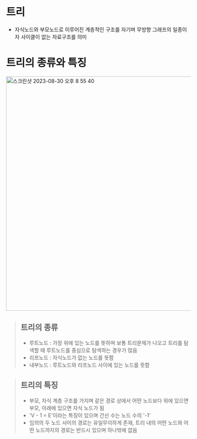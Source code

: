 # 트리
- 자식노드와 부모노드로 이루어진 계층적인 구조를 자기며 무방향 그래프의 일종이자 사이클이 없는 자료구조를 의미

# 트리의 종류와 특징
<img width="637" alt="스크린샷 2023-08-30 오후 8 55 40" src="https://github.com/ajhwan/Algorithm_study/assets/129160008/ae51c538-8142-4d4b-92fa-62a0bcdb6d94">

> ## 트리의 종류
> - 루트노드 : 가장 위에 있는 노드를 뜻하며 보통 트리문제가 나오고 트리를 탐색할 때 루트노드를 중심으로 탐색하는 경우가 많음
> - 리프노드 : 자식노드가 없는 노드를 뜻함
> - 내부노드 : 루트노드와 리프노드 사이에 있는 노드를 뜻함

> ## 트리의 특징
> - 부모, 자식 계층 구조를 가지며 같은 경로 상에서 어떤 노드보다 위에 있으면 부모, 아래에 있으면 자식 노드가 됨
> - 'V - 1 = E'이라는 특징이 있으며 간선 수는 노드 수의 '-1'
> - 임의의 두 노드 사이의 경로는 유일무이하게 존재, 트리 내의 어떤 노드와 어떤 노드까지의 경로는 반드시 있으며 하나밖에 없음
